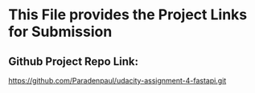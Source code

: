 # This File provides the Project Links for Submission

## Github Project Repo Link:
https://github.com/Paradenpaul/udacity-assignment-4-fastapi.git
